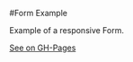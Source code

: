 #Form Example

Example of a responsive Form.

[See on GH-Pages](http://marymar.github.io/form-example)
